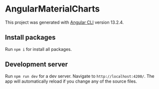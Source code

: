 # AngularMaterialCharts

This project was generated with [Angular CLI](https://github.com/angular/angular-cli) version 13.2.4.

## Install packages

Run `npm i` for install all packages.

## Development server

Run `npm run dev` for a dev server. Navigate to `http://localhost:4200/`. The app will automatically reload if you change any of the source files.
